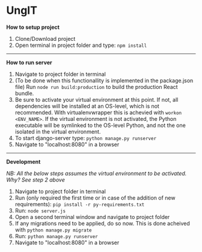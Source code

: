 # UngIT

**How to setup project**

1. Clone/Download project
2. Open terminal in project folder and type: `npm install`

***

**How to run server**

1. Navigate to project folder in terminal
2. (To be done when this functionallity is implemented in the package.json file) Run `node run build:production` to build the production React bundle. 
3. Be sure to activate your virtual environment at this point. If not, all dependencies will be installed at an OS-level, which is not recommended. With virtualenvwrapper this is achevied with `workon <ENV_NAME>`. If the virtual environment is not activated, the Python executable will be symlinked to the OS-level Python, and not the one isolated in the virtual environment. 
4. To start django-server type: `python manage.py runserver`
5. Navigate to "localhost:8080" in a browser

***

**Development**

*NB: All the below steps assumes the virtual environment to be activated. Why? See step 2 above*

1. Navigate to project folder in terminal
2. Run (only required the first time or in case of the addition of new requirements): `pip install -r py-requirements.txt`
3. Run: `node server.js`
4. Open a second terminal window and navigate to project folder
5. If any migrations need to be applied, do so now. This is done acheived with `python manage.py migrate`
6. Run: `python manage.py runserver`
7. Navigate to "localhost:8080" in a browser
